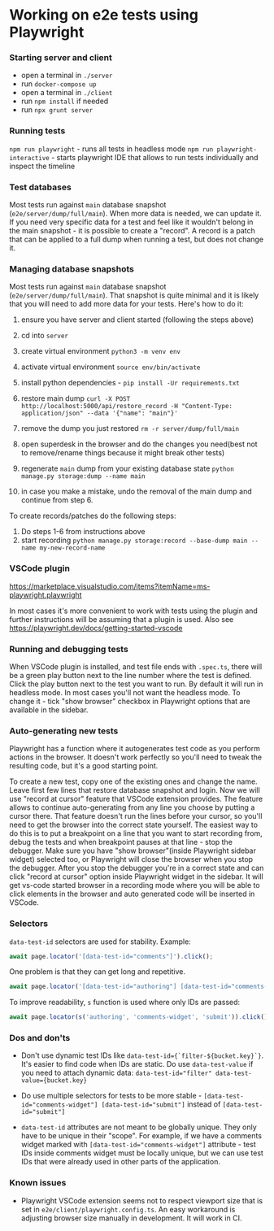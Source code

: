 # Working on e2e tests using Playwright

### Starting server and client

* open a terminal in `./server`
* run `docker-compose up`
* open a terminal in `./client`
* run `npm install` if needed
* run `npx grunt server`

### Running tests

`npm run playwright` - runs all tests in headless mode
`npm run playwright-interactive` - starts playwright IDE that allows to run tests individually and inspect the timeline


### Test databases

Most tests run against `main` database snapshot (`e2e/server/dump/full/main`). When more data is needed, we can update it. If you need very specific data for a test and feel like it wouldn't belong in the main snapshot - it is possible to create a "record". A record is a patch that can be applied to a full dump when running a test, but does not change it.

### Managing database snapshots

Most tests run against `main` database snapshot (`e2e/server/dump/full/main`). That snapshot is quite minimal and it is likely that you will need to add more data for your tests. Here's how to do it:

1. ensure you have server and client started (following the steps above)
2. cd into `server`
3. create virtual environment `python3 -m venv env`
4. activate virtual environment `source env/bin/activate`
5. install python dependencies - `pip install -Ur requirements.txt`

6. restore main dump `curl -X POST http://localhost:5000/api/restore_record -H "Content-Type: application/json" --data '{"name": "main"}'`
7. remove the dump you just restored `rm -r server/dump/full/main`
8. open superdesk in the browser and do the changes you need(best not to remove/rename things because it might break other tests)
9. regenerate `main` dump from your existing database state `python manage.py storage:dump --name main`
10. in case you make a mistake, undo the removal of the main dump and continue from step 6.

To create records/patches do the following steps:

1. Do steps 1-6 from instructions above
2. start recording `python manage.py storage:record --base-dump main --name my-new-record-name`


### VSCode plugin

https://marketplace.visualstudio.com/items?itemName=ms-playwright.playwright

In most cases it's more convenient to work with tests using the plugin and further instructions will be assuming that a plugin is used. Also see https://playwright.dev/docs/getting-started-vscode

### Running and debugging tests

When VSCode plugin is installed, and test file ends with `.spec.ts`, there will be a green play button next to the line number where the test is defined. Click the play button next to the test you want to run. By default it will run in headless mode. In most cases you'll not want the headless mode. To change it - tick "show browser" checkbox in Playwright options that are available in the sidebar.

### Auto-generating new tests

Playwright has a function where it autogenerates test code as you perform actions in the browser. It doesn't work perfectly so you'll need to tweak the resulting code, but it's a good starting point.

To create a new test, copy one of the existing ones and change the name. Leave first few lines that restore database snapshot and login. Now we will use "record at cursor" feature that VSCode extension provides. The feature allows to continue auto-generating from any line you choose by putting a cursor there. That feature doesn't run the lines before your cursor, so you'll need to get the browser into the correct state yourself. The easiest way to do this is to put a breakpoint on a line that you want to start recording from, debug the tests and when breakpoint pauses at that line - stop the debugger. Make sure you have "show browser"(inside Playwright sidebar widget) selected too, or Playwright will close the browser when you stop the debugger. After you stop the debugger you're in a correct state and can click "record at cursor" option inside Playwright widget in the sidebar. It will get vs-code started browser in a recording mode where you will be able to click elements in the browser and auto generated code will be inserted in VSCode.

### Selectors

`data-test-id` selectors are used for stability. Example:

```typescript
await page.locator('[data-test-id="comments"]').click();
```

One problem is that they can get long and repetitive.

```typescript
await page.locator('[data-test-id="authoring"] [data-test-id="comments-widget"] [data-test-id="submit"]').click();
```

To improve readability, `s` function is used where only IDs are passed:

```typescript
await page.locator(s('authoring', 'comments-widget', 'submit')).click();
```

### Dos and don'ts

* Don't use dynamic test IDs like ```data-test-id={`filter-${bucket.key}`}```. It's easier to find code when IDs are static. Do use `data-test-value` if you need to attach dynamic data: ```data-test-id="filter" data-test-value={bucket.key}```

* Do use multiple selectors for tests to be more stable - `[data-test-id="comments-widget"] [data-test-id="submit"]` instead of `[data-test-id="submit"]`
* `data-test-id` attributes are not meant to be globally unique. They only have to be unique in their "scope". For example, if we have a comments widget marked with `[data-test-id="comments-widget"]` attribute - test IDs inside comments widget must be locally unique, but we can use test IDs that were already used in other parts of the application.

### Known issues

* Playwright VSCode extension seems not to respect viewport size that is set in `e2e/client/playwright.config.ts`. An easy workaround is adjusting browser size manually in development. It will work in CI.